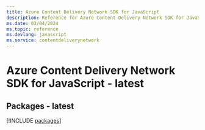 ```yaml
---
title: Azure Content Delivery Network SDK for JavaScript
description: Reference for Azure Content Delivery Network SDK for JavaScript
ms.date: 03/04/2024
ms.topic: reference
ms.devlang: javascript
ms.service: contentdeliverynetwork
---
```

# Azure Content Delivery Network SDK for JavaScript - latest
## Packages - latest
[!INCLUDE [packages](content-delivery-network-index.md)]